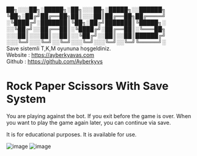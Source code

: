 ██╗░░░██╗░█████╗░██╗░░░██╗░█████╗░░██████╗  
╚██╗░██╔╝██╔══██╗██║░░░██║██╔══██╗██╔════╝  
░╚████╔╝░███████║╚██╗░██╔╝███████║╚█████╗░  
░░╚██╔╝░░██╔══██║░╚████╔╝░██╔══██║░╚═══██╗  
░░░██║░░░██║░░██║░░╚██╔╝░░██║░░██║██████╔╝  
░░░╚═╝░░░╚═╝░░╚═╝░░░╚═╝░░░╚═╝░░╚═╝╚═════╝░  
Save sistemli T,K,M oyununa hoşgeldiniz.  
Website : https://ayberkyavas.com  
Github : https://github.com/Ayberkyvs

# Rock Paper Scissors With Save System  

You are playing against the bot. If you exit before the game is over. When you want to play the game again later, you can continue via save.  

It is for educational purposes. It is available for use.  

![image](https://github.com/Ayberkyvs/rps-with-savesystem/assets/35408256/075ca721-286a-4393-9c16-d6529412816f)
![image](https://github.com/Ayberkyvs/rps-with-savesystem/assets/35408256/d3b75b64-f861-4906-8262-51ca15fd7ecb)
